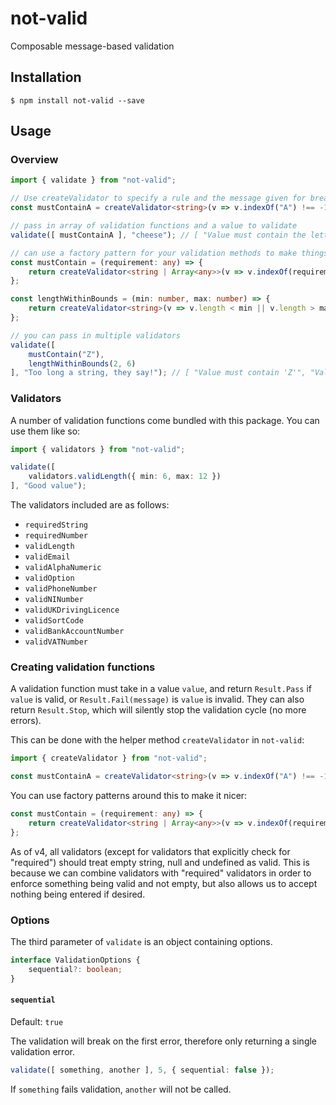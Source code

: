 # not-valid

Composable message-based validation

## Installation

    $ npm install not-valid --save

## Usage

### Overview

```typescript
import { validate } from "not-valid";

// Use createValidator to specify a rule and the message given for breaking that rule
const mustContainA = createValidator<string>(v => v.indexOf("A") !== -1, "Value must contain the letter 'a'");

// pass in array of validation functions and a value to validate
validate([ mustContainA ], "cheese"); // [ "Value must contain the letter 'a'" ] - returns error messages

// can use a factory pattern for your validation methods to make things nice
const mustContain = (requirement: any) => {
    return createValidator<string | Array<any>>(v => v.indexOf(requirement) !== -1, `Value must contain '${requirement}'`);
};

const lengthWithinBounds = (min: number, max: number) => {
    return createValidator<string>(v => v.length < min || v.length > max, `Value must have length between ${min} and ${max}`);
};

// you can pass in multiple validators
validate([ 
    mustContain("Z"), 
    lengthWithinBounds(2, 6)
], "Too long a string, they say!"); // [ "Value must contain 'Z'", "Value must have length between 2 and 6" ]
```

### Validators

A number of validation functions come bundled with this package. You can use them like so:

```typescript
import { validators } from "not-valid";

validate([
    validators.validLength({ min: 6, max: 12 })
], "Good value");
```

The validators included are as follows:

- `requiredString`
- `requiredNumber`
- `validLength`
- `validEmail`
- `validAlphaNumeric`
- `validOption`
- `validPhoneNumber`
- `validNINumber`
- `validUKDrivingLicence`
- `validSortCode`
- `validBankAccountNumber`
- `validVATNumber`

### Creating validation functions

A validation function must take in a value `value`, and return `Result.Pass` if `value` is valid, or `Result.Fail(message)` is `value` is invalid. They can also return `Result.Stop`, which will silently stop the validation cycle (no more errors).

This can be done with the helper method `createValidator` in `not-valid`:

```typescript
import { createValidator } from "not-valid";

const mustContainA = createValidator<string>(v => v.indexOf("A") !== -1, "Value must contain the letter 'a'");
```

You can use factory patterns around this to make it nicer:

```typescript
const mustContain = (requirement: any) => {
    return createValidator<string | Array<any>>(v => v.indexOf(requirement) !== -1, `Value must contain '${requirement}'`);
};
```

As of v4, all validators (except for validators that explicitly check for "required") should treat empty string, null and undefined
as valid.
This is because we can combine validators with "required" validators in order to enforce something being valid and not empty,
but also allows us to accept nothing being entered if desired.

### Options

The third parameter of `validate` is an object containing options.

```typescript
interface ValidationOptions {
    sequential?: boolean;
}
```

#### `sequential`

Default: `true`

The validation will break on the first error, therefore only returning a single validation error.

```typescript
validate([ something, another ], 5, { sequential: false });
```

If `something` fails validation, `another` will not be called.
